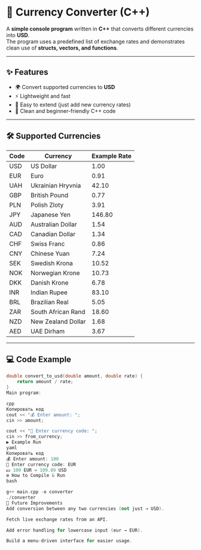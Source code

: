 # 💱 Currency Converter (C++)

A **simple console program** written in **C++** that converts different currencies into **USD**.  
The program uses a predefined list of exchange rates and demonstrates clean use of **structs, vectors, and functions**.

---

## ✨ Features
- 🌍 Convert supported currencies to **USD**  
- ⚡ Lightweight and fast  
- 🧩 Easy to extend (just add new currency rates)  
- 🧹 Clean and beginner-friendly C++ code  

---

## 🛠 Supported Currencies
| Code | Currency            | Example Rate |
|------|---------------------|--------------|
| USD  | US Dollar           | 1.00 |
| EUR  | Euro                | 0.91 |
| UAH  | Ukrainian Hryvnia   | 42.10 |
| GBP  | British Pound       | 0.77 |
| PLN  | Polish Zloty        | 3.91 |
| JPY  | Japanese Yen        | 146.80 |
| AUD  | Australian Dollar   | 1.54 |
| CAD  | Canadian Dollar     | 1.34 |
| CHF  | Swiss Franc         | 0.86 |
| CNY  | Chinese Yuan        | 7.24 |
| SEK  | Swedish Krona       | 10.52 |
| NOK  | Norwegian Krone     | 10.73 |
| DKK  | Danish Krone        | 6.78 |
| INR  | Indian Rupee        | 83.10 |
| BRL  | Brazilian Real      | 5.05 |
| ZAR  | South African Rand  | 18.60 |
| NZD  | New Zealand Dollar  | 1.68 |
| AED  | UAE Dirham          | 3.67 |

---

## 💻 Code Example
```cpp
double convert_to_usd(double amount, double rate) {
    return amount / rate;
}
Main program:

cpp
Копировать код
cout << "💰 Enter amount: ";
cin >> amount;

cout << "💱 Enter currency code: ";
cin >> from_currency;
▶️ Example Run
yaml
Копировать код
💰 Enter amount: 100
💱 Enter currency code: EUR
💵 100 EUR = 109.89 USD
⚙️ How to Compile & Run
bash

g++ main.cpp -o converter
./converter
🚀 Future Improvements
Add conversion between any two currencies (not just → USD).

Fetch live exchange rates from an API.

Add error handling for lowercase input (eur → EUR).

Build a menu-driven interface for easier usage.
